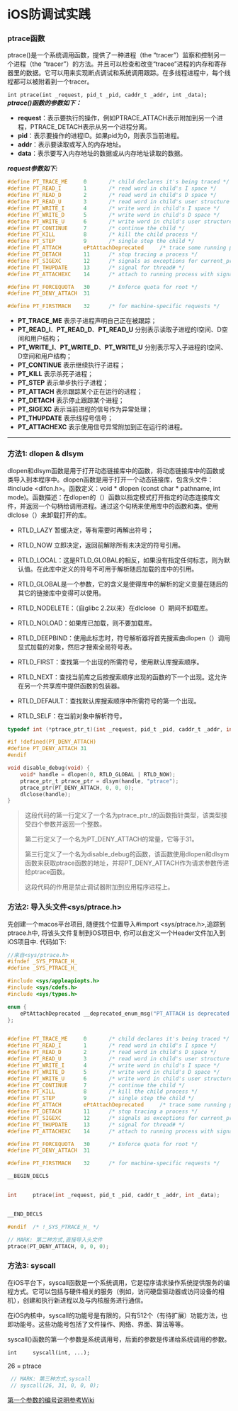 # iOS防调试实践

### ptrace函数

ptrace()是一个系统调用函数，提供了一种进程（the “tracer”）监察和控制另一个进程（the “tracer”）的方法。并且可以检查和改变“tracee”进程的内存和寄存器里的数据。它可以用来实现断点调试和系统调用跟踪。在多线程进程中，每个线程都可以被附着到一个tracer。

`int ptrace(int _request, pid_t _pid, caddr_t _addr, int _data);
`
***ptrace()函数的参数如下：***

* **request**：表示要执行的操作，例如PTRACE_ATTACH表示附加到另一个进程，PTRACE_DETACH表示从另一个进程分离。
* **pid**：表示要操作的进程ID。如果pid为0，则表示当前进程。
* **addr**：表示要读取或写入的内存地址。
* **data**：表示要写入内存地址的数据或从内存地址读取的数据。

***request参数如下:***

```c
#define PT_TRACE_ME     0       /* child declares it's being traced */
#define PT_READ_I       1       /* read word in child's I space */
#define PT_READ_D       2       /* read word in child's D space */
#define PT_READ_U       3       /* read word in child's user structure */
#define PT_WRITE_I      4       /* write word in child's I space */
#define PT_WRITE_D      5       /* write word in child's D space */
#define PT_WRITE_U      6       /* write word in child's user structure */
#define PT_CONTINUE     7       /* continue the child */
#define PT_KILL         8       /* kill the child process */
#define PT_STEP         9       /* single step the child */
#define PT_ATTACH       ePtAttachDeprecated     /* trace some running process */
#define PT_DETACH       11      /* stop tracing a process */
#define PT_SIGEXC       12      /* signals as exceptions for current_proc */
#define PT_THUPDATE     13      /* signal for thread# */
#define PT_ATTACHEXC    14      /* attach to running process with signal exception */

#define PT_FORCEQUOTA   30      /* Enforce quota for root */
#define PT_DENY_ATTACH  31

#define PT_FIRSTMACH    32      /* for machine-specific requests */
```
* **PT_TRACE_ME** 表示子进程声明自己正在被跟踪；
* **PT_READ_I**、**PT_READ_D**、**PT_READ_U** 分别表示读取子进程的I空间、D空间和用户结构；
* **PT_WRITE_I**、**PT_WRITE_D**、**PT_WRITE_U** 分别表示写入子进程的I空间、D空间和用户结构；
* **PT_CONTINUE** 表示继续执行子进程；
* **PT_KILL** 表示杀死子进程；
* **PT_STEP** 表示单步执行子进程；
* **PT_ATTACH** 表示跟踪某个正在运行的进程；
* **PT_DETACH** 表示停止跟踪某个进程；
* **PT_SIGEXC** 表示当前进程的信号作为异常处理；
* **PT_THUPDATE** 表示线程号信号；
* **PT_ATTACHEXC** 表示使用信号异常附加到正在运行的进程。


-------

### 方法1: dlopen & dlsym

dlopen和dlsym函数是用于打开动态链接库中的函数，将动态链接库中的函数或类导入到本程序中。dlopen函数是用于打开一个动态链接库，包含头文件：#include \<dlfcn.h>。函数定义：void * dlopen (const char * pathname, int mode)。函数描述：在dlopen的（）函数以指定模式打开指定的动态连接库文件，并返回一个句柄给调用进程。通过这个句柄来使用库中的函数和类。使用dlclose（）来卸载打开的库。 

* RTLD_LAZY 暂缓决定，等有需要时再解出符号；

* RTLD_NOW 立即决定，返回前解除所有未决定的符号引用。

* RTLD_LOCAL：这是RTLD_GLOBAL的相反，如果没有指定任何标志，则为默认值。在此库中定义的符号不可用于解析随后加载的库中的引用。

* RTLD_GLOBAL是一个参数，它的含义是使得库中的解析的定义变量在随后的其它的链接库中变得可以使用。

* RTLD_NODELETE：（自glibc 2.2以来）在dlclose（）期间不卸载库。

* RTLD_NOLOAD：如果库已加载，则不要加载库。

* RTLD_DEEPBIND：使用此标志时，符号解析器将首先搜索由dlopen（）调用显式加载的对象，然后才搜索全局符号表。

* RTLD_FIRST：查找第一个出现的所需符号，使用默认库搜索顺序。

* RTLD_NEXT：查找当前库之后按搜索顺序出现的函数的下一个出现。这允许在另一个共享库中提供函数的包装器。

* RTLD_DEFAULT：查找默认库搜索顺序中所需符号的第一个出现。

* RTLD_SELF：在当前对象中解析符号。

```c
typedef int (*ptrace_ptr_t)(int _request, pid_t _pid, caddr_t _addr, int _data);

#if !defined(PT_DENY_ATTACH)
#define PT_DENY_ATTACH 31
#endif

void disable_debug(void) {
    void* handle = dlopen(0, RTLD_GLOBAL | RTLD_NOW);
    ptrace_ptr_t ptrace_ptr = dlsym(handle, "ptrace");
    ptrace_ptr(PT_DENY_ATTACH, 0, 0, 0);
    dlclose(handle);
}

```
> 这段代码的第一行定义了一个名为ptrace_ptr_t的函数指针类型，该类型接受四个参数并返回一个整数。
> 
> 第二行定义了一个名为PT_DENY_ATTACH的常量，它等于31。
> 
> 第三行定义了一个名为disable_debug的函数，该函数使用dlopen和dlsym函数来获取ptrace函数的地址，并将PT_DENY_ATTACH作为请求参数传递给ptrace函数。
> 
> 这段代码的作用是禁止调试器附加到应用程序进程上。
 
 
### 方法2: 导入头文件\<sys/ptrace.h>
 
 先创建一个macos平台项目, 随便找个位置导入#import \<sys/ptrace.h>,追踪到ptrace.h中, 将该头文件复制到iOS项目中, 你可以自定义一个Header文件加入到iOS项目中. 代码如下:
 
```c
//来自<sys/ptrace.h>
#ifndef _SYS_PTRACE_H_
#define _SYS_PTRACE_H_

#include <sys/appleapiopts.h>
#include <sys/cdefs.h>
#include <sys/types.h>

enum {
    ePtAttachDeprecated __deprecated_enum_msg("PT_ATTACH is deprecated. See PT_ATTACHEXC") = 10
};


#define PT_TRACE_ME     0       /* child declares it's being traced */
#define PT_READ_I       1       /* read word in child's I space */
#define PT_READ_D       2       /* read word in child's D space */
#define PT_READ_U       3       /* read word in child's user structure */
#define PT_WRITE_I      4       /* write word in child's I space */
#define PT_WRITE_D      5       /* write word in child's D space */
#define PT_WRITE_U      6       /* write word in child's user structure */
#define PT_CONTINUE     7       /* continue the child */
#define PT_KILL         8       /* kill the child process */
#define PT_STEP         9       /* single step the child */
#define PT_ATTACH       ePtAttachDeprecated     /* trace some running process */
#define PT_DETACH       11      /* stop tracing a process */
#define PT_SIGEXC       12      /* signals as exceptions for current_proc */
#define PT_THUPDATE     13      /* signal for thread# */
#define PT_ATTACHEXC    14      /* attach to running process with signal exception */

#define PT_FORCEQUOTA   30      /* Enforce quota for root */
#define PT_DENY_ATTACH  31

#define PT_FIRSTMACH    32      /* for machine-specific requests */

__BEGIN_DECLS


int     ptrace(int _request, pid_t _pid, caddr_t _addr, int _data);


__END_DECLS

#endif  /* !_SYS_PTRACE_H_ */

```
 
 
```c
// MARK: 第二种方式,直接导入头文件
ptrace(PT_DENY_ATTACH, 0, 0, 0);
```

### 方法3: syscall

在iOS平台下，syscall函数是一个系统调用，它是程序请求操作系统提供服务的编程方式。它可以包括与硬件相关的服务（例如，访问硬盘驱动器或访问设备的相机），创建和执行新进程以及与内核服务进行通信。

在iOS内核中，syscall的功能号是有限的，只有512个（有待扩展）功能方法，也即功能号。这些功能号包括了文件操作、网络、界面、算法等等。

syscall()函数的第一个参数是系统调用号，后面的参数是传递给系统调用的参数。

`int	 syscall(int, ...);`

26 = ptrace

```c
 // MARK: 第三种方式,syscall
 // syscall(26, 31, 0, 0, 0);
```

[第一个参数的编号说明参考Wiki](https://www.theiphonewiki.com/wiki/Kernel_Syscalls)

